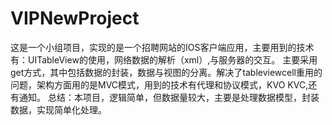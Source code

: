 VIPNewProject
=============
这是一个小组项目，实现的是一个招聘网站的IOS客户端应用，主要用到的技术有：UITableView的使用，网络数据的解析（xml）,与服务器的交互。
主要采用get方式，其中包括数据的封装，数据与视图的分离。解决了tableviewcell重用的问题，架构方面用的是MVC模式，用到的技术有代理和协议模式，KVO KVC,还有通知。
总结：本项目，逻辑简单，但数据量较大，主要是处理数据模型，封装数据，实现简单化处理。